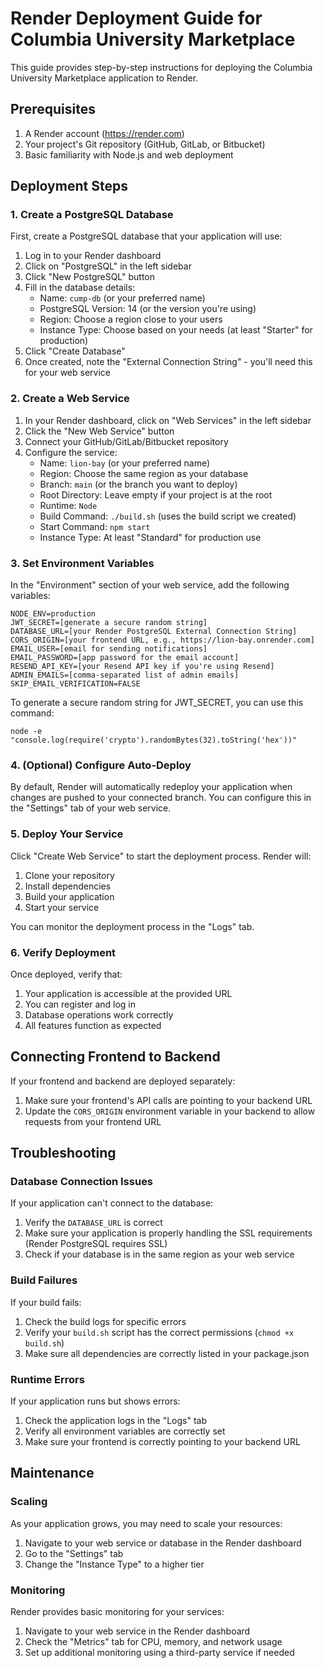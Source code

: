 # Render Deployment Guide for Columbia University Marketplace

This guide provides step-by-step instructions for deploying the Columbia University Marketplace application to Render.

## Prerequisites

1. A Render account (https://render.com)
2. Your project's Git repository (GitHub, GitLab, or Bitbucket)
3. Basic familiarity with Node.js and web deployment

## Deployment Steps

### 1. Create a PostgreSQL Database

First, create a PostgreSQL database that your application will use:

1. Log in to your Render dashboard
2. Click on "PostgreSQL" in the left sidebar
3. Click "New PostgreSQL" button
4. Fill in the database details:
   - Name: `cump-db` (or your preferred name)
   - PostgreSQL Version: 14 (or the version you're using)
   - Region: Choose a region close to your users
   - Instance Type: Choose based on your needs (at least "Starter" for production)
5. Click "Create Database"
6. Once created, note the "External Connection String" - you'll need this for your web service

### 2. Create a Web Service

1. In your Render dashboard, click on "Web Services" in the left sidebar
2. Click the "New Web Service" button
3. Connect your GitHub/GitLab/Bitbucket repository
4. Configure the service:
   - Name: `lion-bay` (or your preferred name)
   - Region: Choose the same region as your database
   - Branch: `main` (or the branch you want to deploy)
   - Root Directory: Leave empty if your project is at the root
   - Runtime: `Node`
   - Build Command: `./build.sh` (uses the build script we created)
   - Start Command: `npm start`
   - Instance Type: At least "Standard" for production use

### 3. Set Environment Variables

In the "Environment" section of your web service, add the following variables:

```
NODE_ENV=production
JWT_SECRET=[generate a secure random string]
DATABASE_URL=[your Render PostgreSQL External Connection String]
CORS_ORIGIN=[your frontend URL, e.g., https://lion-bay.onrender.com]
EMAIL_USER=[email for sending notifications]
EMAIL_PASSWORD=[app password for the email account]
RESEND_API_KEY=[your Resend API key if you're using Resend]
ADMIN_EMAILS=[comma-separated list of admin emails]
SKIP_EMAIL_VERIFICATION=FALSE
```

To generate a secure random string for JWT_SECRET, you can use this command:
```
node -e "console.log(require('crypto').randomBytes(32).toString('hex'))"
```

### 4. (Optional) Configure Auto-Deploy

By default, Render will automatically redeploy your application when changes are pushed to your connected branch. You can configure this in the "Settings" tab of your web service.

### 5. Deploy Your Service

Click "Create Web Service" to start the deployment process. Render will:
1. Clone your repository
2. Install dependencies
3. Build your application
4. Start your service

You can monitor the deployment process in the "Logs" tab.

### 6. Verify Deployment

Once deployed, verify that:
1. Your application is accessible at the provided URL
2. You can register and log in
3. Database operations work correctly
4. All features function as expected

## Connecting Frontend to Backend

If your frontend and backend are deployed separately:

1. Make sure your frontend's API calls are pointing to your backend URL
2. Update the `CORS_ORIGIN` environment variable in your backend to allow requests from your frontend URL

## Troubleshooting

### Database Connection Issues

If your application can't connect to the database:
1. Verify the `DATABASE_URL` is correct
2. Make sure your application is properly handling the SSL requirements (Render PostgreSQL requires SSL)
3. Check if your database is in the same region as your web service

### Build Failures

If your build fails:
1. Check the build logs for specific errors
2. Verify your `build.sh` script has the correct permissions (`chmod +x build.sh`)
3. Make sure all dependencies are correctly listed in your package.json

### Runtime Errors

If your application runs but shows errors:
1. Check the application logs in the "Logs" tab
2. Verify all environment variables are correctly set
3. Make sure your frontend is correctly pointing to your backend URL

## Maintenance

### Scaling

As your application grows, you may need to scale your resources:
1. Navigate to your web service or database in the Render dashboard
2. Go to the "Settings" tab
3. Change the "Instance Type" to a higher tier

### Monitoring

Render provides basic monitoring for your services:
1. Navigate to your web service in the Render dashboard
2. Check the "Metrics" tab for CPU, memory, and network usage
3. Set up additional monitoring using a third-party service if needed 